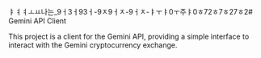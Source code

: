 ㅑㅕㅕㅗㅛ나는_9ㅓ3ㅓ93ㅓ-9ㅈ9ㅓㅈ-9ㅓㅈ-ㅑㅜㅑ0ㅜ주ㅑ0ㅎ72ㅎ7ㅎ27ㅎ2# Gemini API Client

This project is a client for the Gemini API, providing a simple interface to interact with the Gemini cryptocurrency exchange.